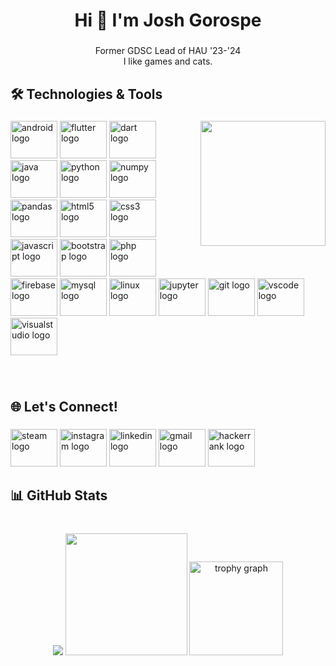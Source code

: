 <h1 align="center">Hi 👋 I'm Josh Gorospe</h1>

###

<p align="center">Former GDSC Lead of HAU '23-'24<br>I like games and cats.</p>

###

<h2 align="left">🛠️ Technologies & Tools</h2>

###

<img align="right" height="200" src="https://media1.tenor.com/m/yNMGjXsoYGUAAAAd/cat-cats.gif"  />

###

### 
<div align="left">
  <img src="https://cdn.simpleicons.org/android/3DDC84" width="75" height="60" alt="android logo"/>
  
  <img src="https://cdn.jsdelivr.net/gh/devicons/devicon/icons/flutter/flutter-original.svg" width="75" height="60" alt="flutter logo"/>
  
  <img src="https://cdn.jsdelivr.net/gh/devicons/devicon/icons/dart/dart-original.svg" width="75" height="60" alt="dart logo"  />
  
  <img src="https://cdn.jsdelivr.net/gh/devicons/devicon/icons/java/java-original.svg" width="75" height="60" alt="java logo"  />
  
  <img src="https://cdn.jsdelivr.net/gh/devicons/devicon/icons/python/python-original.svg" width="75" height="60" alt="python logo"  />

  <img src="https://cdn.jsdelivr.net/gh/devicons/devicon/icons/numpy/numpy-original.svg" width="75" height="60" alt="numpy logo"  />
  
  <img src="https://cdn.jsdelivr.net/gh/devicons/devicon/icons/pandas/pandas-original.svg" width="75" height="60" alt="pandas logo"  />
  
  <img src="https://cdn.jsdelivr.net/gh/devicons/devicon/icons/html5/html5-original.svg" width="75" height="60" alt="html5 logo"  />
 
  <img src="https://cdn.jsdelivr.net/gh/devicons/devicon/icons/css3/css3-original.svg" width="75" height="60" alt="css3 logo"  />
  
  <img src="https://cdn.jsdelivr.net/gh/devicons/devicon/icons/javascript/javascript-original.svg" width="75" height="60" alt="javascript logo"  />
  
  <img src="https://cdn.jsdelivr.net/gh/devicons/devicon/icons/bootstrap/bootstrap-original.svg" width="75" height="60" alt="bootstrap logo"  />
  
  <img src="https://cdn.jsdelivr.net/gh/devicons/devicon/icons/php/php-original.svg" width="75" height="60" alt="php logo"  />
  
  <img src="https://cdn.jsdelivr.net/gh/devicons/devicon/icons/firebase/firebase-plain.svg" width="75" height="60" alt="firebase logo"  />
  
  <img src="https://cdn.simpleicons.org/mysql/4479A1" width="75" height="60" alt="mysql logo"  />

  <img src="https://cdn.jsdelivr.net/gh/devicons/devicon/icons/linux/linux-original.svg" width="75" height="60" alt="linux logo"  />
  
  <img src="https://cdn.jsdelivr.net/gh/devicons/devicon/icons/jupyter/jupyter-original.svg" width="75" height="60" alt="jupyter logo"  />
  
  <img src="https://cdn.jsdelivr.net/gh/devicons/devicon/icons/git/git-original.svg" width="75" height="60" alt="git logo"  />
  
  <img src="https://cdn.jsdelivr.net/gh/devicons/devicon/icons/vscode/vscode-original.svg" width="75" height="60" alt="vscode logo"  />

  <img src="https://cdn.jsdelivr.net/gh/devicons/devicon/icons/visualstudio/visualstudio-plain.svg" width="75" height="60" alt="visualstudio logo"  />
</div>

###

<br clear="both">

<h2 align="left">🌐 Let's Connect!</h2>

###

<div align="left">
  <a href="https://steamcommunity.com/profiles/76561198802354831/">
    <img src="https://upload.wikimedia.org/wikipedia/commons/8/83/Steam_icon_logo.svg" width="75" height="60" alt="steam logo" /></a>
  <a href="https://www.instagram.com" target="_blank">
    <img src="https://raw.githubusercontent.com/maurodesouza/profile-readme-generator/master/src/assets/icons/social/instagram/default.svg" width="75" height="60" alt="instagram logo"  /></a>
  
  <a href="https://www.linkedin.com/in/itsmeejoshie/" target="_blank">
  <img src="https://raw.githubusercontent.com/maurodesouza/profile-readme-generator/master/src/assets/icons/social/linkedin/default.svg" width="75" height="60" alt="linkedin logo"  /></a>
  
  <a href="https://mail.google.com/mail/u/0/?fs=1&tf=cm&source=mailto&to=joshgorospe03@gmail.com" target="_blank">
  <img src="https://raw.githubusercontent.com/maurodesouza/profile-readme-generator/master/src/assets/icons/social/gmail/default.svg" width="75" height="60" alt="gmail logo"  /></a>
  
  <a href="https://www.hackerrank.com/profile/joshgorospe03" target="_blank">
  <img src="https://raw.githubusercontent.com/maurodesouza/profile-readme-generator/master/src/assets/icons/social/hackerrank/default.svg" width="75" height="60" alt="hackerrank logo"  /></a>

</div>

###

<h2 align="left">📊 GitHub Stats</h2>

###

<br clear="both">

<div align="center">

  
  <picture>
    <source
      srcset="https://github-readme-stats.vercel.app/api?username=itsmeejoshiee&show_icons=true&theme=tokyonight"
    />
    <img src="https://github-readme-stats.vercel.app/api?username=itsmeejoshiee&show_icons=true" />
  </picture>
  
  <picture>
    <source
      srcset="https://github-readme-stats.vercel.app/api/top-langs/?username=itsmeejoshiee&layout=compact&theme=tokyonight"
      />
      <img src="https://github-readme-stats.vercel.app/api/top-langs/?username=itsmeejoshiee&show_icons=true&theme=tokyonight" height=195 />
  </picture>

      
  
  <img src="https://github-profile-trophy.vercel.app?username=itsmeejoshiee&theme=algolia&column=-1&row=1&margin-w=8&margin-h=8&no-bg=false&no-frame=false&order=4" height="150" alt="trophy graph"  />
</div>

###
